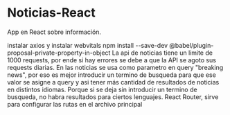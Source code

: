 # Noticias-React
App en React sobre información.

instalar axios y instalar webvitals
npm install --save-dev @babel/plugin-proposal-private-property-in-object
La api de noticias tiene un limite de 1000 requests, por ende si hay errores se debe a que la API se agoto sus requests diarias.
En las noticias se usa como parametro en query "breaking news", por eso es mejor introducir un termino de busqueda para que ese valor se asigne a query
y asi tener más cantidad de resultados de noticias en distintos idiomas. Porque si se deja sin introducir un termino de busqueda, no habra resultados
para ciertos lenguajes.
React Router, sirve para configurar las rutas en el archivo principal